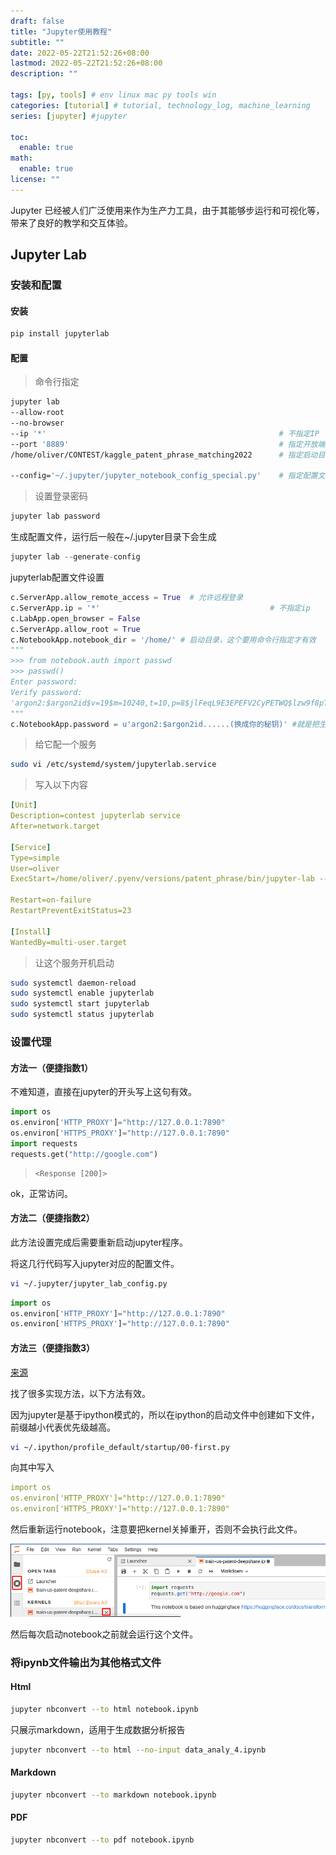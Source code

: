 ```yaml
---
draft: false
title: "Jupyter使用教程"
subtitle: ""
date: 2022-05-22T21:52:26+08:00
lastmod: 2022-05-22T21:52:26+08:00
description: ""

tags: [py, tools] # env linux mac py tools win
categories: [tutorial] # tutorial, technology_log, machine_learning
series: [jupyter] #jupyter

toc:
  enable: true
math:
  enable: true
license: ""
---
```


Jupyter 已经被人们广泛使用来作为生产力工具，由于其能够步运行和可视化等，带来了良好的教学和交互体验。

## Jupyter Lab

### 安装和配置

#### 安装

```python
pip install jupyterlab
```

#### 配置

> 命令行指定

```bash
jupyter lab 
--allow-root 																								# 允许root权限
--no-browser 																								# 启动不打开窗口
--ip '*'                                                    # 不指定IP
--port '8889'                                               # 指定开放端口
/home/oliver/CONTEST/kaggle_patent_phrase_matching2022      # 指定启动目录

--config='~/.jupyter/jupyter_notebook_config_special.py'    # 指定配置文件(以上配置都可以写入此)
```

> 设置登录密码

```bash
jupyter lab password
```

生成配置文件，运行后一般在~/.jupyter目录下会生成

```python
jupyter lab --generate-config
```

jupyterlab配置文件设置

```python
c.ServerApp.allow_remote_access = True  # 允许远程登录
c.ServerApp.ip = '*'									  # 不指定ip
c.LabApp.open_browser = False           
c.ServerApp.allow_root = True
c.NotebookApp.notebook_dir = '/home/' # 启动目录，这个要用命令行指定才有效
"""
>>> from notebook.auth import passwd
>>> passwd()
Enter password: 
Verify password: 
'argon2:$argon2id$v=19$m=10240,t=10,p=8$jlFeqL9E3EPEFV2CyPETWQ$lzw9f8pTcjmXCW1uh0K0mzeQqZsGbHeaQSv4/6BJ0ys'
"""
c.NotebookApp.password = u'argon2:$argon2id......(换成你的秘钥)' #就是把生成的密码json文件里面的一串密码放这里

```

> 给它配一个服务

```bash
sudo vi /etc/systemd/system/jupyterlab.service
```

> 写入以下内容

```yaml
[Unit]
Description=contest jupyterlab service
After=network.target

[Service]
Type=simple
User=oliver
ExecStart=/home/oliver/.pyenv/versions/patent_phrase/bin/jupyter-lab --allow-root --no-browser --ip '*' --port '8889' --config='/home/oliver/.jupyter/jupyter_notebook_config_special.py'  /home/oliver 

Restart=on-failure
RestartPreventExitStatus=23

[Install]
WantedBy=multi-user.target
```

> 让这个服务开机启动

```bash
sudo systemctl daemon-reload
sudo systemctl enable jupyterlab
sudo systemctl start jupyterlab
sudo systemctl status jupyterlab
```



### 设置代理

#### 方法一（便捷指数1）

不难知道，直接在jupyter的开头写上这句有效。

```python
import os
os.environ['HTTP_PROXY']="http://127.0.0.1:7890"
os.environ['HTTPS_PROXY']="http://127.0.0.1:7890"
import requests
requests.get("http://google.com")
```

> ```
> <Response [200]>
> ```

ok，正常访问。

#### 方法二（便捷指数2）

此方法设置完成后需要重新启动jupyter程序。

将这几行代码写入jupyter对应的配置文件。

```bash
vi ~/.jupyter/jupyter_lab_config.py 
```

```python
import os
os.environ['HTTP_PROXY']="http://127.0.0.1:7890"
os.environ['HTTPS_PROXY']="http://127.0.0.1:7890"
```

#### 方法三（便捷指数3）

[来源](https://www.jayakumar.org/linux/how-to-configure-httphttps-proxy-for-ipython-notebook-server/)

找了很多实现方法，以下方法有效。

因为jupyter是基于ipython模式的，所以在ipython的启动文件中创建如下文件，前缀越小代表优先级越高。

```bash
vi ~/.ipython/profile_default/startup/00-first.py
```

向其中写入

```yaml
import os
os.environ['HTTP_PROXY']="http://127.0.0.1:7890"
os.environ['HTTPS_PROXY']="http://127.0.0.1:7890"
```

然后重新运行notebook，注意要把kernel关掉重开，否则不会执行此文件。

![image-20220523092134130](MD_img/image-20220523092134130.png)

然后每次启动notebook之前就会运行这个文件。

### 将ipynb文件输出为其他格式文件

#### Html

```bash
jupyter nbconvert --to html notebook.ipynb
```

只展示markdown，适用于生成数据分析报告

```bash
jupyter nbconvert --to html --no-input data_analy_4.ipynb
```

#### Markdown

```bash
jupyter nbconvert --to markdown notebook.ipynb
```

#### PDF

```bash
jupyter nbconvert --to pdf notebook.ipynb
```

